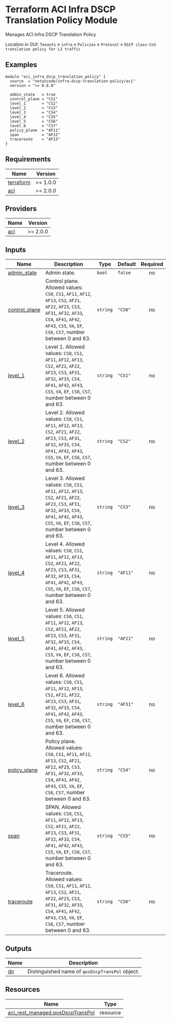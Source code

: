 <!-- BEGIN_TF_DOCS -->
# Terraform ACI Infra DSCP Translation Policy Module

Manages ACI Infra DSCP Translation Policy

Location in GUI:
`Tenants` » `infra` » `Policies` » `Protocol` » `DSCP class-CoS translation policy for L3 traffic`

## Examples

```hcl
module "aci_infra_dscp_translation_policy" {
  source  = "netascode/infra-dscp-translation-policy/aci"
  version = ">= 0.8.0"

  admin_state   = true
  control_plane = "CS1"
  level_1       = "CS2"
  level_2       = "CS3"
  level_3       = "CS4"
  level_4       = "CS5"
  level_5       = "CS6"
  level_6       = "CS7"
  policy_plane  = "AF11"
  span          = "AF12"
  traceroute    = "AF13"
}
```

## Requirements

| Name | Version |
|------|---------|
| <a name="requirement_terraform"></a> [terraform](#requirement\_terraform) | >= 1.0.0 |
| <a name="requirement_aci"></a> [aci](#requirement\_aci) | >= 2.0.0 |

## Providers

| Name | Version |
|------|---------|
| <a name="provider_aci"></a> [aci](#provider\_aci) | >= 2.0.0 |

## Inputs

| Name | Description | Type | Default | Required |
|------|-------------|------|---------|:--------:|
| <a name="input_admin_state"></a> [admin\_state](#input\_admin\_state) | Admin state. | `bool` | `false` | no |
| <a name="input_control_plane"></a> [control\_plane](#input\_control\_plane) | Control plane. Allowed values: `CS0`, `CS1`, `AF11`, `AF12`, `AF13`, `CS2`, `AF21`, `AF22`, `AF23`, `CS3`, `AF31`, `AF32`, `AF33`, `CS4`, `AF41`, `AF42`, `AF43`, `CS5`, `VA`, `EF`, `CS6`, `CS7`, number between 0 and 63. | `string` | `"CS0"` | no |
| <a name="input_level_1"></a> [level\_1](#input\_level\_1) | Level 1. Allowed values: `CS0`, `CS1`, `AF11`, `AF12`, `AF13`, `CS2`, `AF21`, `AF22`, `AF23`, `CS3`, `AF31`, `AF32`, `AF33`, `CS4`, `AF41`, `AF42`, `AF43`, `CS5`, `VA`, `EF`, `CS6`, `CS7`, number between 0 and 63. | `string` | `"CS1"` | no |
| <a name="input_level_2"></a> [level\_2](#input\_level\_2) | Level 2. Allowed values: `CS0`, `CS1`, `AF11`, `AF12`, `AF13`, `CS2`, `AF21`, `AF22`, `AF23`, `CS3`, `AF31`, `AF32`, `AF33`, `CS4`, `AF41`, `AF42`, `AF43`, `CS5`, `VA`, `EF`, `CS6`, `CS7`, number between 0 and 63. | `string` | `"CS2"` | no |
| <a name="input_level_3"></a> [level\_3](#input\_level\_3) | Level 3. Allowed values: `CS0`, `CS1`, `AF11`, `AF12`, `AF13`, `CS2`, `AF21`, `AF22`, `AF23`, `CS3`, `AF31`, `AF32`, `AF33`, `CS4`, `AF41`, `AF42`, `AF43`, `CS5`, `VA`, `EF`, `CS6`, `CS7`, number between 0 and 63. | `string` | `"CS3"` | no |
| <a name="input_level_4"></a> [level\_4](#input\_level\_4) | Level 4. Allowed values: `CS0`, `CS1`, `AF11`, `AF12`, `AF13`, `CS2`, `AF21`, `AF22`, `AF23`, `CS3`, `AF31`, `AF32`, `AF33`, `CS4`, `AF41`, `AF42`, `AF43`, `CS5`, `VA`, `EF`, `CS6`, `CS7`, number between 0 and 63. | `string` | `"AF11"` | no |
| <a name="input_level_5"></a> [level\_5](#input\_level\_5) | Level 5. Allowed values: `CS0`, `CS1`, `AF11`, `AF12`, `AF13`, `CS2`, `AF21`, `AF22`, `AF23`, `CS3`, `AF31`, `AF32`, `AF33`, `CS4`, `AF41`, `AF42`, `AF43`, `CS5`, `VA`, `EF`, `CS6`, `CS7`, number between 0 and 63. | `string` | `"AF21"` | no |
| <a name="input_level_6"></a> [level\_6](#input\_level\_6) | Level 6. Allowed values: `CS0`, `CS1`, `AF11`, `AF12`, `AF13`, `CS2`, `AF21`, `AF22`, `AF23`, `CS3`, `AF31`, `AF32`, `AF33`, `CS4`, `AF41`, `AF42`, `AF43`, `CS5`, `VA`, `EF`, `CS6`, `CS7`, number between 0 and 63. | `string` | `"AF31"` | no |
| <a name="input_policy_plane"></a> [policy\_plane](#input\_policy\_plane) | Policy plane. Allowed values: `CS0`, `CS1`, `AF11`, `AF12`, `AF13`, `CS2`, `AF21`, `AF22`, `AF23`, `CS3`, `AF31`, `AF32`, `AF33`, `CS4`, `AF41`, `AF42`, `AF43`, `CS5`, `VA`, `EF`, `CS6`, `CS7`, number between 0 and 63. | `string` | `"CS4"` | no |
| <a name="input_span"></a> [span](#input\_span) | SPAN. Allowed values: `CS0`, `CS1`, `AF11`, `AF12`, `AF13`, `CS2`, `AF21`, `AF22`, `AF23`, `CS3`, `AF31`, `AF32`, `AF33`, `CS4`, `AF41`, `AF42`, `AF43`, `CS5`, `VA`, `EF`, `CS6`, `CS7`, number between 0 and 63. | `string` | `"CS5"` | no |
| <a name="input_traceroute"></a> [traceroute](#input\_traceroute) | Traceroute. Allowed values: `CS0`, `CS1`, `AF11`, `AF12`, `AF13`, `CS2`, `AF21`, `AF22`, `AF23`, `CS3`, `AF31`, `AF32`, `AF33`, `CS4`, `AF41`, `AF42`, `AF43`, `CS5`, `VA`, `EF`, `CS6`, `CS7`, number between 0 and 63. | `string` | `"CS6"` | no |

## Outputs

| Name | Description |
|------|-------------|
| <a name="output_dn"></a> [dn](#output\_dn) | Distinguished name of `qosDscpTransPol` object. |

## Resources

| Name | Type |
|------|------|
| [aci_rest_managed.qosDscpTransPol](https://registry.terraform.io/providers/CiscoDevNet/aci/latest/docs/resources/rest_managed) | resource |
<!-- END_TF_DOCS -->